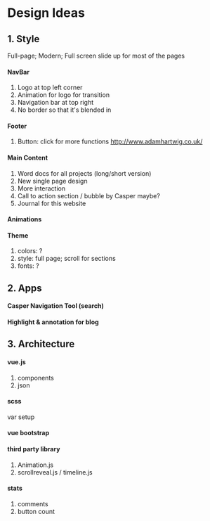 # Design Ideas
## 1. Style
Full-page; Modern; Full screen slide up for most of the pages

#### NavBar
1. Logo at top left corner
2. Animation for logo for transition
3. Navigation bar at top right
4. No border so that it's blended in

#### Footer
1. Button: click for more functions http://www.adamhartwig.co.uk/

#### Main Content
1. Word docs for all projects (long/short version)
2. New single page design
3. More interaction
4. Call to action section / bubble by Casper maybe?
5. Journal for this website

#### Animations

#### Theme
1. colors: ?
2. style: full page; scroll for sections
3. fonts: ?


## 2. Apps
#### Casper Navigation Tool (search)
#### Highlight & annotation for blog


## 3. Architecture
#### vue.js
1. components
2. json

#### scss
var setup
#### vue bootstrap
#### third party library
1. Animation.js
2. scrollreveal.js / timeline.js

#### stats
1. comments
2. button count
